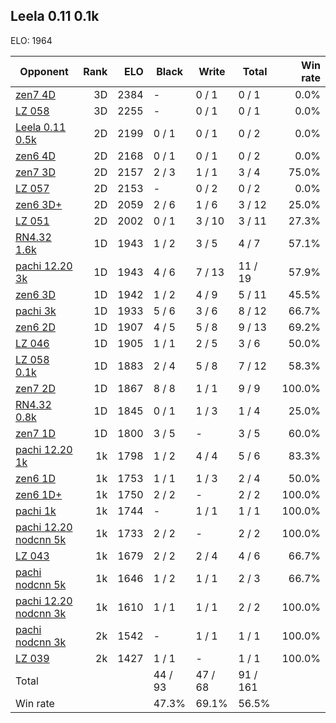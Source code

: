 ## Leela 0.11 0.1k ##

ELO: 1964

Opponent | Rank | ELO | Black | Write | Total | Win rate
---------|-----:|----:|-------|-------|-------|-------:
[zen7 4D](zen7%204D.md) | 3D | 2384 | - | 0 / 1 | 0 / 1 | 0.0%
[LZ 058](LZ%20058.md) | 3D | 2255 | - | 0 / 1 | 0 / 1 | 0.0%
[Leela 0.11 0.5k](Leela%200.11%200.5k.md) | 2D | 2199 | 0 / 1 | 0 / 1 | 0 / 2 | 0.0%
[zen6 4D](zen6%204D.md) | 2D | 2168 | 0 / 1 | 0 / 1 | 0 / 2 | 0.0%
[zen7 3D](zen7%203D.md) | 2D | 2157 | 2 / 3 | 1 / 1 | 3 / 4 | 75.0%
[LZ 057](LZ%20057.md) | 2D | 2153 | - | 0 / 2 | 0 / 2 | 0.0%
[zen6 3D+](zen6%203D+.md) | 2D | 2059 | 2 / 6 | 1 / 6 | 3 / 12 | 25.0%
[LZ 051](LZ%20051.md) | 2D | 2002 | 0 / 1 | 3 / 10 | 3 / 11 | 27.3%
[RN4.32 1.6k](RN4.32%201.6k.md) | 1D | 1943 | 1 / 2 | 3 / 5 | 4 / 7 | 57.1%
[pachi 12.20 3k](pachi%2012.20%203k.md) | 1D | 1943 | 4 / 6 | 7 / 13 | 11 / 19 | 57.9%
[zen6 3D](zen6%203D.md) | 1D | 1942 | 1 / 2 | 4 / 9 | 5 / 11 | 45.5%
[pachi 3k](pachi%203k.md) | 1D | 1933 | 5 / 6 | 3 / 6 | 8 / 12 | 66.7%
[zen6 2D](zen6%202D.md) | 1D | 1907 | 4 / 5 | 5 / 8 | 9 / 13 | 69.2%
[LZ 046](LZ%20046.md) | 1D | 1905 | 1 / 1 | 2 / 5 | 3 / 6 | 50.0%
[LZ 058 0.1k](LZ%20058%200.1k.md) | 1D | 1883 | 2 / 4 | 5 / 8 | 7 / 12 | 58.3%
[zen7 2D](zen7%202D.md) | 1D | 1867 | 8 / 8 | 1 / 1 | 9 / 9 | 100.0%
[RN4.32 0.8k](RN4.32%200.8k.md) | 1D | 1845 | 0 / 1 | 1 / 3 | 1 / 4 | 25.0%
[zen7 1D](zen7%201D.md) | 1D | 1800 | 3 / 5 | - | 3 / 5 | 60.0%
[pachi 12.20 1k](pachi%2012.20%201k.md) | 1k | 1798 | 1 / 2 | 4 / 4 | 5 / 6 | 83.3%
[zen6 1D](zen6%201D.md) | 1k | 1753 | 1 / 1 | 1 / 3 | 2 / 4 | 50.0%
[zen6 1D+](zen6%201D+.md) | 1k | 1750 | 2 / 2 | - | 2 / 2 | 100.0%
[pachi 1k](pachi%201k.md) | 1k | 1744 | - | 1 / 1 | 1 / 1 | 100.0%
[pachi 12.20 nodcnn 5k](pachi%2012.20%20nodcnn%205k.md) | 1k | 1733 | 2 / 2 | - | 2 / 2 | 100.0%
[LZ 043](LZ%20043.md) | 1k | 1679 | 2 / 2 | 2 / 4 | 4 / 6 | 66.7%
[pachi nodcnn 5k](pachi%20nodcnn%205k.md) | 1k | 1646 | 1 / 2 | 1 / 1 | 2 / 3 | 66.7%
[pachi 12.20 nodcnn 3k](pachi%2012.20%20nodcnn%203k.md) | 1k | 1610 | 1 / 1 | 1 / 1 | 2 / 2 | 100.0%
[pachi nodcnn 3k](pachi%20nodcnn%203k.md) | 2k | 1542 | - | 1 / 1 | 1 / 1 | 100.0%
[LZ 039](LZ%20039.md) | 2k | 1427 | 1 / 1 | - | 1 / 1 | 100.0%
Total | | | 44 / 93 | 47 / 68 | 91 / 161 | 
Win rate| | | 47.3% | 69.1% | 56.5% | 

